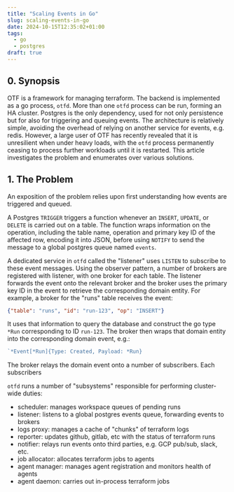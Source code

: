 ```yaml
---
title: "Scaling Events in Go"
slug: scaling-events-in-go
date: 2024-10-15T12:35:02+01:00
tags:
  - go
  - postgres
draft: true
---
```


## 0. Synopsis

OTF is a framework for managing terraform. The backend is implemented as a go process, `otfd`. More than one `otfd` process can be run, forming an HA cluster. Postgres is the only dependency, used for not only persistence but for also for triggering and queuing events. The architecture is relatively simple, avoiding the overhead of relying on another service for events, e.g. redis. However, a large user of OTF has recently revealed that it is unresilient when under heavy loads, with the `otfd` process permanently ceasing to process further workloads until it is restarted. This article investigates the problem and enumerates over various solutions.

## 1. The Problem

An exposition of the problem relies upon first understanding how events are triggered and queued.

A Postgres `TRIGGER` triggers a function whenever an `INSERT`, `UPDATE`, or `DELETE` is carried out on a table. The function wraps information on the operation, including the table name, operation and primary key ID of the affected row, encoding it into JSON, before using `NOTIFY` to send the message to a global postgres queue named `events`.

A dedicated service in `otfd` called the "listener" uses `LISTEN` to subscribe to these event messages. Using the observer pattern, a number of brokers are registered with listener, with one broker for each table. The listener forwards the event onto the relevant broker and the broker uses the primary key ID in the event to retrieve the corresponding domain entity. For example, a broker for the "runs" table receives the event:

```json
{"table": "runs", "id": "run-123", "op": "INSERT"}
```

It uses that information to query the database and construct the go type `*Run` corresponding to ID `run-123`. The broker then wraps that domain entity into the corresponding domain event, e.g.:

```go
`*Event[*Run]{Type: Created, Payload: *Run}
```

The broker relays the domain event onto a number of subscribers. Each subscribers

`otfd` runs a number of "subsystems" responsible for performing cluster-wide duties:

* scheduler: manages workspace queues of pending runs
* listener: listens to a global postgres events queue, forwarding events to brokers
* logs proxy: manages a cache of "chunks" of terraform logs
* reporter: updates github, gitlab, etc with the status of terraform runs
* notifier: relays run events onto third parties, e.g. GCP pub/sub, slack, etc.
* job allocator: allocates terraform jobs to agents
* agent manager: manages agent registration and monitors health of agents
* agent daemon: carries out in-process terraform jobs

